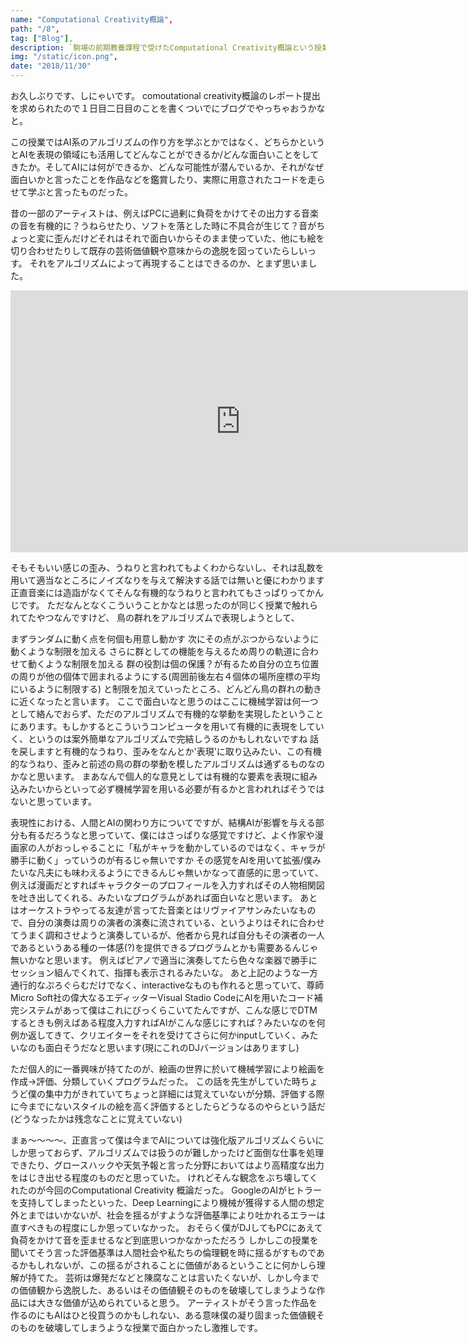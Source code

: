 ```yaml
---
name: "Computational Creativity概論",
path: "/8",
tag: ["Blog"],
description: `駒場の前期教養課程で受けたComputational Creativity概論という授業の感想`,
img: "/static/icon.png",
date: "2018/11/30"
---
```



お久しぶりです、しにゃいです。
comoutational creativity概論のレポート提出を求められたので１日目二日目のことを書くついでにブログでやっちゃおうかなと。

この授業ではAI系のアルゴリズムの作り方を学ぶとかではなく、どちらかというとAIを表現の領域にも活用してどんなことができるか/どんな面白いことをしてきたか。そしてAIには何ができるか、どんな可能性が潜んでいるか、それがなぜ面白いかと言ったことを作品などを鑑賞したり、実際に用意されたコードを走らせて学ぶと言ったものだった。

昔の一部のアーティストは、例えばPCに過剰に負荷をかけてその出力する音楽の音を有機的に？うねらせたり、ソフトを落とした時に不具合が生じて？音がちょっと変に歪んだけどそれはそれで面白いからそのまま使っていた、他にも絵を切り合わせたりして既存の芸術価値観や意味からの逸脱を図っていたらしいっす。
それをアルゴリズムによって再現することはできるのか、とまず思いました。
<iframe width="735" height="419" src="https://www.youtube.com/embed/jgxBFn3xCvo" frameborder="0" allow="accelerometer; autoplay; encrypted-media; gyroscope; picture-in-picture" allowfullscreen></iframe>

そもそもいい感じの歪み、うねりと言われてもよくわからないし、それは乱数を用いて適当なところにノイズなりを与えて解決する話では無いと優にわかります
正直音楽には造詣がなくてそんな有機的なうねりと言われてもさっぱりってかんじです。
ただなんとなくこういうことかなとは思ったのが同じく授業で触れられてたやつなんですけど、
鳥の群れをアルゴリズムで表現しようとして、

まずランダムに動く点を何個も用意し動かす
次にその点がぶつからないように動くような制限を加える
さらに群としての機能を与えるため周りの軌道に合わせて動くような制限を加える
群の役割は個の保護？が有るため自分の立ち位置の周りが他の個体で囲まれるようにする(周囲前後左右４個体の場所座標の平均にいるように制限する)
と制限を加えていったところ、どんどん鳥の群れの動きに近くなったと言います。
ここで面白いなと思うのはここに機械学習は何一つとして絡んでおらず、ただのアルゴリズムで有機的な挙動を実現したということにあります。もしかするとこういうコンピュータを用いて有機的に表現をしていく、というのは案外簡単なアルゴリズムで完結しうるのかもしれないですね
話を戻しますと有機的なうねり、歪みをなんとか'表現'に取り込みたい、この有機的なうねり、歪みと前述の鳥の群の挙動を模したアルゴリズムは通ずるものなのかなと思います。
まあなんで個人的な意見としては有機的な要素を表現に組み込みたいからといって必ず機械学習を用いる必要が有るかと言われればそうではないと思っています。

表現性における、人間とAIの関わり方についてですが、結構AIが影響を与える部分も有るだろうなと思っていて、僕にはさっぱりな感覚ですけど、よく作家や漫画家の人がおっしゃることに「私がキャラを動かしているのではなく、キャラが勝手に動く」っていうのが有るじゃ無いですか
その感覚をAIを用いて拡張/僕みたいな凡夫にも味わえるようにできるんじゃ無いかなって直感的に思っていて、例えば漫画だとすればキャラクターのプロフィールを入力すればその人物相関図を吐き出してくれる、みたいなプログラムがあれば面白いなと思います。
あとはオーケストラやってる友達が言ってた音楽とはリヴァイアサンみたいなもので、自分の演奏は周りの演者の演奏に流されている、というよりはそれに合わせてうまく調和させようと演奏しているが、他者から見れば自分もその演者の一人であるというある種の一体感(?)を提供できるプログラムとかも需要あるんじゃ無いかなと思います。
例えばピアノで適当に演奏してたら色々な楽器で勝手にセッション組んでくれて、指揮も表示されるみたいな。
あと上記のような一方通行的なぷろぐらむだけでなく、interactiveなものも作れると思っていて、尊師Micro Soft社の偉大なるエディッターVisual Stadio CodeにAIを用いたコード補完システムがあって僕はこれにびっくらこいてたんですが、こんな感じでDTMするときも例えばある程度入力すればAIがこんな感じにすれば？みたいなのを何例か返してきて、クリエイターをそれを受けてさらに何かinputしていく、みたいなのも面白そうだなと思います(現にこれのDJバージョンはありますし)

ただ個人的に一番興味が持てたのが、絵画の世界に於いて機械学習により絵画を作成→評価、分類していくプログラムだった。
この話を先生がしていた時ちょうど僕の集中力がきれていてちょっと詳細には覚えていないが分類、評価する際に今までにないスタイルの絵を高く評価するとしたらどうなるのやらという話だ(どうなったかは残念なことに覚えていない)


まぁ〜〜〜〜、正直言って僕は今までAIについては強化版アルゴリズムくらいにしか思っておらず、アルゴリズムでは扱うのが難しかったけど面倒な仕事を処理できたり、グロースハックや天気予報と言った分野においてはより高精度な出力をはじき出せる程度のものだと思っていた。
けれどそんな観念をぶち壊してくれたのが今回のComputational Creativity 概論だった。
GoogleのAIがヒトラーを支持してしまったといった、Deep Learningにより機械が獲得する人間の想定外とまではいかないが、社会を揺るがすような評価基準により吐かれるエラーは直すべきもの程度にしか思っていなかった。
おそらく僕がDJしてもPCにあえて負荷をかけて音を歪ませるなど到底思いつかなかっただろう
しかしこの授業を聞いてそう言った評価基準は人間社会や私たちの倫理観を時に揺るがすものであるかもしれないが、この揺るがされることに価値があるということに何かしら理解が持てた。
芸術は爆発だなどと陳腐なことは言いたくないが、しかし今までの価値観から逸脱した、あるいはその価値観そのものを破壊してしまうような作品には大きな価値が込められていると思う。
アーティストがそう言った作品を作るのにもAIはひと役買うのかもしれない、ある意味僕の凝り固まった価値観そのものを破壊してしまうような授業で面白かったし激推しです。